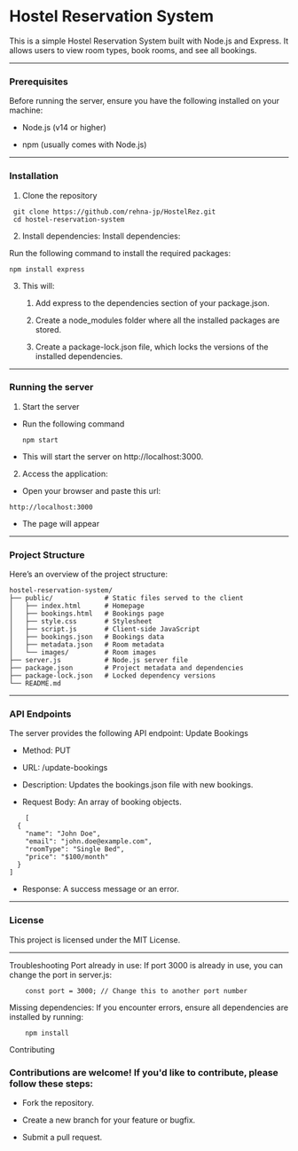 # Hostel Reservation System

This is a simple Hostel Reservation System built with Node.js and Express. It allows users to view room types, book rooms, and see all bookings.

---
### Prerequisites
Before running the server, ensure you have the following installed on your machine:

- Node.js (v14 or higher)

- npm (usually comes with Node.js)

---
### Installation

1. Clone the repository
```
 git clone https://github.com/rehna-jp/HostelRez.git 
 cd hostel-reservation-system
```
2. Install dependencies:
    Install dependencies:

 Run the following command to install the required packages:

 ```
 npm install express
 ```
3. This will:

    1. Add express to the dependencies section of your package.json.

    2. Create a node_modules folder where all the installed packages are stored.

    3. Create a package-lock.json file, which locks the versions of the installed dependencies.

---
### Running the server
1. Start the server
 - Run the following command
    ```
    npm start
    ```
 - This will start the server on http://localhost:3000.

2. Access the application:
 - Open your browser and paste this url:
 ```
 http://localhost:3000
 ```
 - The page will appear

---
### Project Structure
Here’s an overview of the project structure:

```
hostel-reservation-system/
├── public/             # Static files served to the client
│   ├── index.html      # Homepage
│   ├── bookings.html   # Bookings page
│   ├── style.css       # Stylesheet
│   ├── script.js       # Client-side JavaScript
│   ├── bookings.json   # Bookings data
│   ├── metadata.json   # Room metadata
│   └── images/         # Room images
├── server.js           # Node.js server file
├── package.json        # Project metadata and dependencies
├── package-lock.json   # Locked dependency versions
└── README.md
```
---
### API Endpoints

The server provides the following API endpoint:
Update Bookings

- Method: PUT

- URL: /update-bookings

- Description: Updates the bookings.json file with new bookings.

- Request Body: An array of booking objects.

```
    [
  {
    "name": "John Doe",
    "email": "john.doe@example.com",
    "roomType": "Single Bed",
    "price": "$100/month"
  }
]
```
- Response: A success message or an error.

---
### License
This project is licensed under the MIT License.

---
Troubleshooting
Port already in use: If port 3000 is already in use, you can change the port in server.js:
```
    const port = 3000; // Change this to another port number
```
Missing dependencies: If you encounter errors, ensure all dependencies are installed by running:
```
    npm install
```

Contributing

### Contributions are welcome! If you'd like to contribute, please follow these steps:

- Fork the repository.

- Create a new branch for your feature or bugfix.

- Submit a pull request.
